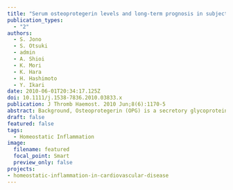 ```yaml
---
title: "Serum osteoprotegerin levels and long-term prognosis in subjects with stable coronary artery disease "
publication_types:
  - "2"
authors:
  - S. Jono
  - S. Otsuki 
  - admin
  - A. Shioi
  - K. Mori
  - K. Hara
  - H. Hashimoto
  - Y. Ikari
date: 2010-06-01T20:34:17.125Z
doi: 10.1111/j.1538-7836.2010.03833.x
publication: J Thromb Haemost. 2010 Jun;8(6):1170-5
abstract: Background, Osteoprotegerin (OPG) is a secretory glycoprotein which belongs to the tumor necrosis factor receptor family. OPG immunoreactivity was demonstrated in normal blood vessels and in early atherosclerotic lesions. In a previous study, we showed that high serum OPG levels are associated with progression of coronary artery disease (CAD). Objective, The present study was designed to assess the association between serum OPG level and long-term prognosis in patients with stable coronary artery disease. Methods, We performed a prospective, observational cohort study in 225 subjects to examine whether serum OPG levels can predict cardiovascular mortality. The median OPG levels were 1.02 ng mL(-1) at baseline. Results, During the follow-up (61 + or - 25 months), 27 deaths occurred including 13 cardiovascular deaths. When the subjects were divided into three groups according to serum OPG level, the group with high serum OPG showed a higher risk for cardiovascular mortality. A Multivariate Cox proportional hazards model indicated that the higher risk of cardiovascular death in the high OPG level group remained significant (hazards ratio of 7.44, 95%CI 0.92-60.30, highest vs. lowest OPG tertile). In contrast, serum OPG levels were not associated with non-cardiovascular mortality. Conclusions, Our data show that serum OPG levels are an independent predictor of cardiovascular mortality in patients with stable coronary artery disease.
draft: false
featured: false
tags: 
  - Homeostatic Inflammation
image:
  filename: featured
  focal_point: Smart
  preview_only: false
projects: 
- homeostatic-inflammation-in-cardiovascular-disease
---
```


